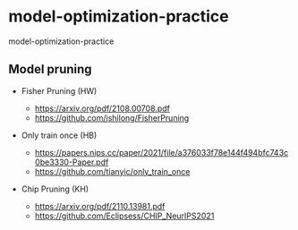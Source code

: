 # model-optimization-practice
model-optimization-practice

## Model pruning
- Fisher Pruning (HW)
    - https://arxiv.org/pdf/2108.00708.pdf
    - https://github.com/jshilong/FisherPruning

- Only train once (HB)
    - https://papers.nips.cc/paper/2021/file/a376033f78e144f494bfc743c0be3330-Paper.pdf
    - https://github.com/tianyic/only_train_once

- Chip Pruning (KH)
    - https://arxiv.org/pdf/2110.13981.pdf
    - https://github.com/Eclipsess/CHIP_NeurIPS2021